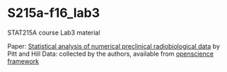 # S215a-f16_lab3
STAT215A course Lab3 material

Paper: [Statistical analysis of numerical preclinical radiobiological data](https://www.scienceopen.com/document_file/7a235c56-a1da-498f-98ef-6fa16c8fd2f0/ScienceOpen/3526_XE5234307966742922195.pdf) by Pitt and Hill
Data: collected by the authors, available from [openscience framework](https://osf.io/hg3rc/)
